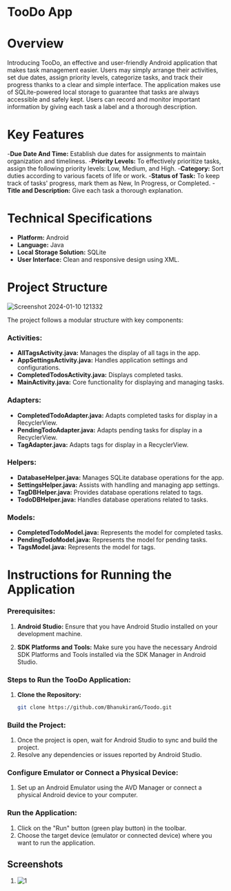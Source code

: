 # TooDo App

# Overview

Introducing TooDo, an effective and user-friendly Android application that makes task management easier. Users may simply arrange their activities, set due dates, assign priority levels, categorize tasks, and track their progress thanks to a clear and simple interface. The application makes use of SQLite-powered local storage to guarantee that tasks are always accessible and safely kept. Users can record and monitor important information by giving each task a label and a thorough description.

# Key Features

-**Due Date And Time:** Establish due dates for assignments to maintain organization and timeliness.
-**Priority Levels:** To effectively prioritize tasks, assign the following priority levels: Low, Medium, and High.
-**Category:** Sort duties according to various facets of life or work.
-**Status of Task:** To keep track of tasks' progress, mark them as New, In Progress, or Completed.
-**Title and Description:** Give each task a thorough explanation.


# Technical Specifications

- **Platform:** Android
- **Language:** Java
- **Local Storage Solution:** SQLite
- **User Interface:** Clean and responsive design using XML.

# Project Structure

![Screenshot 2024-01-10 121332](https://github.com/BhanukiranG/Toodo/assets/96532063/587364d3-a6d4-4c9e-b3cc-599293902b86)

The project follows a modular structure with key components:
### Activities:

- **AllTagsActivity.java:** Manages the display of all tags in the app.
- **AppSettingsActivity.java:** Handles application settings and configurations.
- **CompletedTodosActivity.java:** Displays completed tasks.
- **MainActivity.java:** Core functionality for displaying and managing tasks.

### Adapters:

- **CompletedTodoAdapter.java:** Adapts completed tasks for display in a RecyclerView.
- **PendingTodoAdapter.java:** Adapts pending tasks for display in a RecyclerView.
- **TagAdapter.java:** Adapts tags for display in a RecyclerView.

### Helpers:

- **DatabaseHelper.java:** Manages SQLite database operations for the app.
- **SettingsHelper.java:** Assists with handling and managing app settings.
- **TagDBHelper.java:** Provides database operations related to tags.
- **TodoDBHelper.java:** Handles database operations related to tasks.

### Models:

- **CompletedTodoModel.java:** Represents the model for completed tasks.
- **PendingTodoModel.java:** Represents the model for pending tasks.
- **TagsModel.java:** Represents the model for tags.

# Instructions for Running the Application

### Prerequisites:

1. **Android Studio:** Ensure that you have Android Studio installed on your development machine.

2. **SDK Platforms and Tools:** Make sure you have the necessary Android SDK Platforms and Tools installed via the SDK Manager in Android Studio.

### Steps to Run the TooDo Application:

1. **Clone the Repository:**
   ```bash
   git clone https://github.com/BhanukiranG/Toodo.git

### Build the Project:

1. Once the project is open, wait for Android Studio to sync and build the project.
2. Resolve any dependencies or issues reported by Android Studio.

### Configure Emulator or Connect a Physical Device:

1. Set up an Android Emulator using the AVD Manager or connect a physical Android device to your computer.

### Run the Application:

1. Click on the "Run" button (green play button) in the toolbar.
2. Choose the target device (emulator or connected device) where you want to run the application.

## Screenshots
1. ![1](https://github.com/BhanukiranG/Toodo/assets/96532063/0db8820b-56d4-4e0a-a9c2-29dfaef3a6ab)

